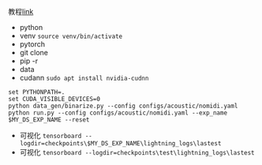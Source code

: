 教程[link](https://www.yuque.com/sunsa-i3ayc/sivu7h/qw2eg7win8unbwn0)

- python
- venv `source venv/bin/activate`
- pytorch
- git clone 
- pip -r
- data
- cudann `sudo apt install nvidia-cudnn`
```
set PYTHONPATH=. 
set CUDA_VISIBLE_DEVICES=0 
python data_gen/binarize.py --config configs/acoustic/nomidi.yaml
python run.py --config configs/acoustic/nomidi.yaml --exp_name $MY_DS_EXP_NAME --reset
```

- 可视化 `tensorboard --logdir=checkpoints\$MY_DS_EXP_NAME\lightning_logs\lastest`
- 可视化 `tensorboard --logdir=checkpoints\test\lightning_logs\lastest`

